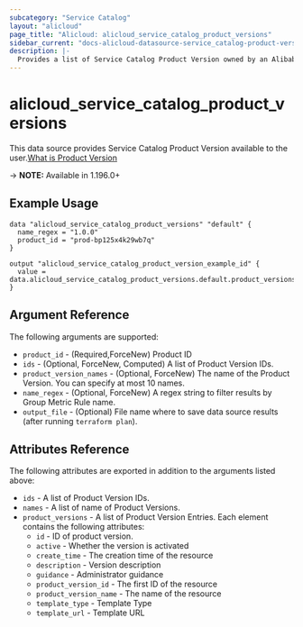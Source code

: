 ```yaml
---
subcategory: "Service Catalog"
layout: "alicloud"
page_title: "Alicloud: alicloud_service_catalog_product_versions"
sidebar_current: "docs-alicloud-datasource-service_catalog-product-versions"
description: |-
  Provides a list of Service Catalog Product Version owned by an Alibaba Cloud account.
---
```


# alicloud_service_catalog_product_versions

This data source provides Service Catalog Product Version available to the user.[What is Product Version](https://www.alibabacloud.com/help/en/servicecatalog/latest/api-doc-servicecatalog-2021-09-01-api-doc-listproductversions)

-> **NOTE:** Available in 1.196.0+

## Example Usage

```
data "alicloud_service_catalog_product_versions" "default" {
  name_regex = "1.0.0"
  product_id = "prod-bp125x4k29wb7q"
}

output "alicloud_service_catalog_product_version_example_id" {
  value = data.alicloud_service_catalog_product_versions.default.product_versions.0.id
}
```

## Argument Reference

The following arguments are supported:
* `product_id` - (Required,ForceNew) Product ID
* `ids` - (Optional, ForceNew, Computed) A list of Product Version IDs.
* `product_version_names` - (Optional, ForceNew) The name of the Product Version. You can specify at most 10 names.
* `name_regex` - (Optional, ForceNew) A regex string to filter results by Group Metric Rule name.
* `output_file` - (Optional) File name where to save data source results (after running `terraform plan`).


## Attributes Reference

The following attributes are exported in addition to the arguments listed above:
* `ids` - A list of Product Version IDs.
* `names` - A list of name of Product Versions.
* `product_versions` - A list of Product Version Entries. Each element contains the following attributes:
    * `id` - ID of product version.
    * `active` - Whether the version is activated
    * `create_time` - The creation time of the resource
    * `description` - Version description
    * `guidance` - Administrator guidance
    * `product_version_id` - The first ID of the resource
    * `product_version_name` - The name of the resource
    * `template_type` - Template Type
    * `template_url` - Template URL
